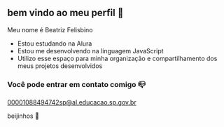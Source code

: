 ## bem vindo ao meu perfil 💞

Meu nome é Beatriz Felisbino

- Estou estudando na Alura
- Estou me desenvolvendo na linguagem JavaScript
- Utilizo esse espaço para minha organização e compartilhamento dos meus projetos desenvolvidos

### Você pode entrar em contato comigo 📪
00001088494742sp@al.educacao.sp.gov.br

beijinhos 🐝


